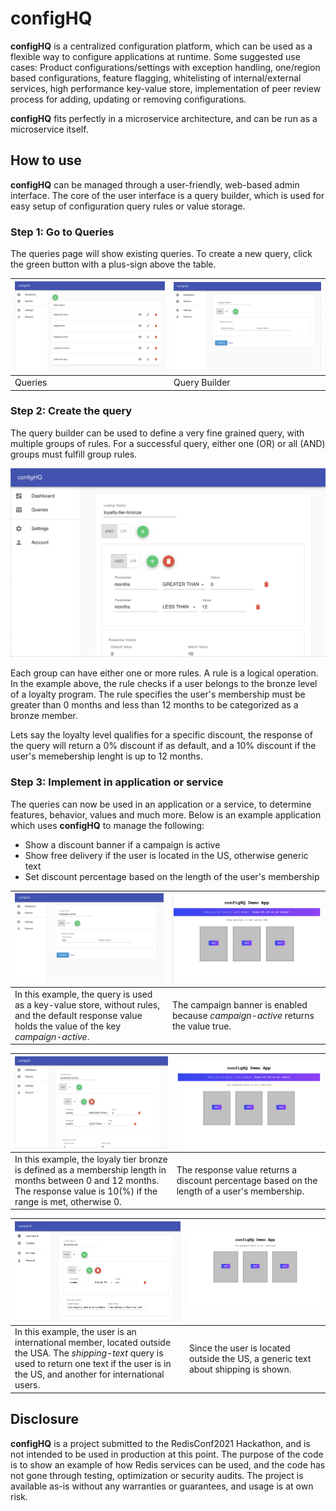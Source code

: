 # configHQ

**configHQ** is a centralized configuration platform, which can be used as a flexible way to configure applications at runtime. Some suggested use cases: Product configurations/settings with exception handling, one/region based configurations, feature flagging, whitelisting of internal/external services, high performance key-value store, implementation of peer review process for adding, updating or removing configurations.

**configHQ** fits perfectly in a microservice architecture, and can be run as a microservice itself.



## How to use
**configHQ** can be managed through a user-friendly, web-based admin interface. The core of the user interface is a query builder, which is used for easy setup of configuration query rules or value storage.

### Step 1: Go to Queries
The queries page will show existing queries. To create a new query, click the green button with a plus-sign above the table.



| ![Admin Page - Queries](images/Queries.png) | ![Admin Page - Query Builder](images/Query_blank.png) |
| ------------------------------------------- | ----------------------------------------------------- |
| Queries                                     | Query Builder                                         |

### Step 2: Create the query
The query builder can be used to define a very fine grained query, with multiple groups of rules. For a successful query, either one (OR) or all (AND) groups must fulfill group rules.


![Admin Page - Query](images/Query_example_2.png)

Each group can have either one or more rules. A rule is a logical operation. In the example above, the rule checks if a user belongs to the bronze level of a loyalty program. The rule specifies the user's membership must be greater than 0 months and less than 12 months to be categorized as a bronze member.

Lets say the loyalty level qualifies for a specific discount, the response of the query will return a 0% discount if as default, and a 10% discount if the user's memebership lenght is up to 12 months.  

### Step 3: Implement in application or service

The queries can now be used in an application or a service, to determine features, behavior, values and much more. Below is an example application which uses **configHQ** to manage the following:

- Show a discount banner if a campaign is active
- Show free delivery if the user is located in the US, otherwise generic text
- Set discount percentage based on the length of the user's membership

| ![Admin Page](images/Query_example_3.png) | ![Demo App](images/DemoApp_example_1.png) |
| ------------------------------------------- | ----------------------------------------------------- |
| In this example, the query is used as a key-value store, without rules, and the default response value holds the value of the key *campaign-active*. | The campaign banner is enabled because *campaign-active* returns the value true. |

| ![Admin Page](images/Query_example_2.png) | ![Demo App](images/DemoApp_example_2.png) |
| ------------------------------------------- | ----------------------------------------------------- |
| In this example, the loyaly tier bronze is defined as a membership length in months between 0 and 12 months. The response value is 10(%) if the range is met, otherwise 0. | The response value returns a discount percentage based on the length of a user's membership. |

| ![Admin Page](images/Query_example_1.png) | ![Demo App](images/DemoApp_example_3.png) |
| ------------------------------------------- | ----------------------------------------------------- |
| In this example, the user is an international member, located outside the USA. The *shipping-text* query is used to return one text if the user is in the US, and another for international users. | Since the user is located outside the US, a generic text about shipping is shown. |

## Disclosure   
**configHQ** is a project submitted to the RedisConf2021 Hackathon, and is not intended to be used in production at this point. The purpose of the code is to show an example of how Redis services can be used, and the code has not gone through testing, optimization or security audits. The project is available as-is without any warranties or guarantees, and usage is at own risk.
